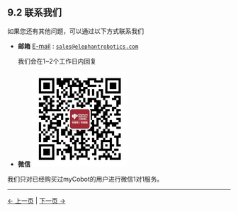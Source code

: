 ## 9.2 联系我们
如果您还有其他问题，可以通过以下方式联系我们
+ **邮箱**
  [E-mail](sales@elephantrobotics.com) : <code class="copyable">sales@elephantrobotics.com</code>

  我们会在1~2个工作日内回复
+ **微信**
![](../resources/9-AboutUs/wechat.png)

我们只对已经购买过myCobot的用户进行微信1对1服务。






---
[← 上一页](9.1-company.md) | [下一页 → ](../SUMMARY.md)